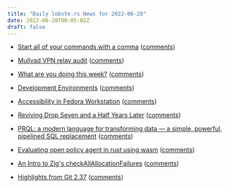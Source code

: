 ```yaml
---
title: "Daily lobste.rs News for 2022-06-28"
date: 2022-06-28T00:05:02Z
draft: false
---
```






- [Start all of your commands with a comma](https://rhodesmill.org/brandon/2009/commands-with-comma/)
  ([comments](https://lobste.rs/s/vgfqwt/start_all_your_commands_with_comma))



- [Mullvad VPN relay audit](https://www.assured.se/publications/Assured_Mullvad_relay_server_audit_report_2022.pdf)
  ([comments](https://lobste.rs/s/l3awki/mullvad_vpn_relay_audit))



- [What are you doing this week?]()
  ([comments](https://lobste.rs/s/1vzkdw/what_are_you_doing_this_week))



- [Development Environments](https://phaazon.net/blog/development-environments)
  ([comments](https://lobste.rs/s/1vnyry/development_environments))



- [Accessibility in Fedora Workstation](https://fedoramagazine.org/accessibility-in-fedora-workstation/)
  ([comments](https://lobste.rs/s/fuvssu/accessibility_fedora_workstation))



- [Reviving Drop Seven and a Half Years Later](https://maxdeviant.com/posts/2022/reviving-drop-seven-and-a-half-years-later/)
  ([comments](https://lobste.rs/s/mcbwfp/reviving_drop_seven_half_years_later))



- [PRQL: a modern language for transforming data — a simple, powerful, pipelined SQL replacement](https://github.com/prql/prql)
  ([comments](https://lobste.rs/s/cusrwe/prql_modern_language_for_transforming))



- [Evaluating open policy agent in rust using wasm](https://inspektor.cloud/blog/evaluating-open-policy-agent-in-rust-using-wasm)
  ([comments](https://lobste.rs/s/bwnlsd/evaluating_open_policy_agent_rust_using))



- [An Intro to Zig's checkAllAllocationFailures](https://www.ryanliptak.com/blog/zig-intro-to-check-all-allocation-failures/)
  ([comments](https://lobste.rs/s/wsyxvl/intro_zig_s_checkallallocationfailures))



- [Highlights from Git 2.37](https://github.blog/2022-06-27-highlights-from-git-2-37/)
  ([comments](https://lobste.rs/s/qo1d7l/highlights_from_git_2_37))


